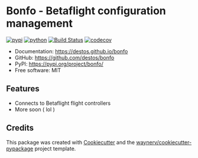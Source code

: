 # Bonfo - Betaflight configuration management

[![pypi](https://img.shields.io/pypi/v/bonfo.svg)](https://pypi.org/project/bonfo/)
[![python](https://img.shields.io/pypi/pyversions/bonfo.svg)](https://pypi.org/project/bonfo/)
[![Build Status](https://github.com/destos/bonfo/actions/workflows/dev.yml/badge.svg)](https://github.com/destos/bonfo/actions/workflows/dev.yml)
[![codecov](https://codecov.io/gh/destos/bonfo/branch/main/graphs/badge.svg)](https://codecov.io/github/destos/bonfo)


* Documentation: <https://destos.github.io/bonfo>
* GitHub: <https://github.com/destos/bonfo>
* PyPI: <https://pypi.org/project/bonfo/>
* Free software: MIT

## Features

* Connects to Betaflight flight controllers
* More soon ( lol )

## Credits

This package was created with [Cookiecutter](https://github.com/audreyr/cookiecutter) and the [waynerv/cookiecutter-pypackage](https://github.com/waynerv/cookiecutter-pypackage) project template.
